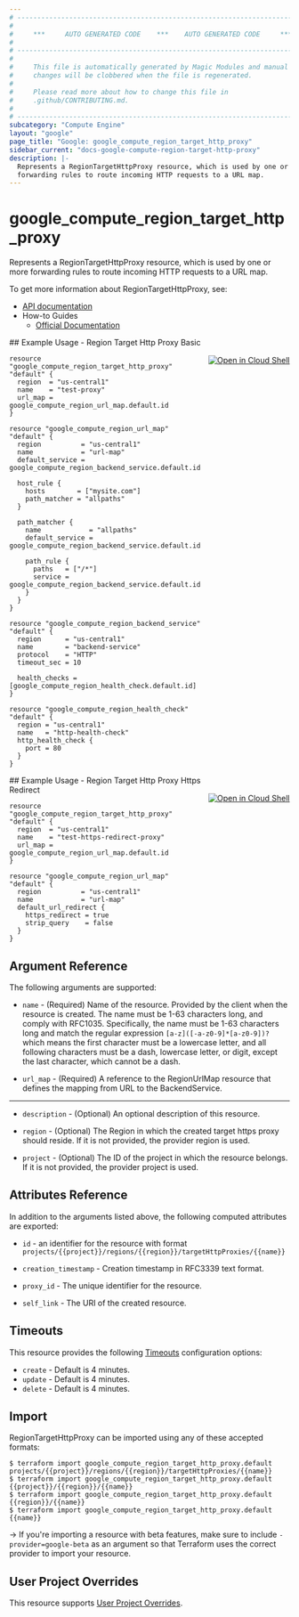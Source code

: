 ```yaml
---
# ----------------------------------------------------------------------------
#
#     ***     AUTO GENERATED CODE    ***    AUTO GENERATED CODE     ***
#
# ----------------------------------------------------------------------------
#
#     This file is automatically generated by Magic Modules and manual
#     changes will be clobbered when the file is regenerated.
#
#     Please read more about how to change this file in
#     .github/CONTRIBUTING.md.
#
# ----------------------------------------------------------------------------
subcategory: "Compute Engine"
layout: "google"
page_title: "Google: google_compute_region_target_http_proxy"
sidebar_current: "docs-google-compute-region-target-http-proxy"
description: |-
  Represents a RegionTargetHttpProxy resource, which is used by one or more
  forwarding rules to route incoming HTTP requests to a URL map.
---
```


# google\_compute\_region\_target\_http\_proxy

Represents a RegionTargetHttpProxy resource, which is used by one or more
forwarding rules to route incoming HTTP requests to a URL map.

To get more information about RegionTargetHttpProxy, see:

* [API documentation](https://cloud.google.com/compute/docs/reference/rest/v1/regionTargetHttpProxies)
* How-to Guides
    * [Official Documentation](https://cloud.google.com/compute/docs/load-balancing/http/target-proxies)

<div class = "oics-button" style="float: right; margin: 0 0 -15px">
  <a href="https://console.cloud.google.com/cloudshell/open?cloudshell_git_repo=https%3A%2F%2Fgithub.com%2Fterraform-google-modules%2Fdocs-examples.git&cloudshell_working_dir=region_target_http_proxy_basic&cloudshell_image=gcr.io%2Fgraphite-cloud-shell-images%2Fterraform%3Alatest&open_in_editor=main.tf&cloudshell_print=.%2Fmotd&cloudshell_tutorial=.%2Ftutorial.md" target="_blank">
    <img alt="Open in Cloud Shell" src="//gstatic.com/cloudssh/images/open-btn.svg" style="max-height: 44px; margin: 32px auto; max-width: 100%;">
  </a>
</div>
## Example Usage - Region Target Http Proxy Basic


```hcl
resource "google_compute_region_target_http_proxy" "default" {
  region  = "us-central1"
  name    = "test-proxy"
  url_map = google_compute_region_url_map.default.id
}

resource "google_compute_region_url_map" "default" {
  region          = "us-central1"
  name            = "url-map"
  default_service = google_compute_region_backend_service.default.id

  host_rule {
    hosts        = ["mysite.com"]
    path_matcher = "allpaths"
  }

  path_matcher {
    name            = "allpaths"
    default_service = google_compute_region_backend_service.default.id

    path_rule {
      paths   = ["/*"]
      service = google_compute_region_backend_service.default.id
    }
  }
}

resource "google_compute_region_backend_service" "default" {
  region      = "us-central1"
  name        = "backend-service"
  protocol    = "HTTP"
  timeout_sec = 10

  health_checks = [google_compute_region_health_check.default.id]
}

resource "google_compute_region_health_check" "default" {
  region = "us-central1"
  name   = "http-health-check"
  http_health_check {
    port = 80
  }
}
```
<div class = "oics-button" style="float: right; margin: 0 0 -15px">
  <a href="https://console.cloud.google.com/cloudshell/open?cloudshell_git_repo=https%3A%2F%2Fgithub.com%2Fterraform-google-modules%2Fdocs-examples.git&cloudshell_working_dir=region_target_http_proxy_https_redirect&cloudshell_image=gcr.io%2Fgraphite-cloud-shell-images%2Fterraform%3Alatest&open_in_editor=main.tf&cloudshell_print=.%2Fmotd&cloudshell_tutorial=.%2Ftutorial.md" target="_blank">
    <img alt="Open in Cloud Shell" src="//gstatic.com/cloudssh/images/open-btn.svg" style="max-height: 44px; margin: 32px auto; max-width: 100%;">
  </a>
</div>
## Example Usage - Region Target Http Proxy Https Redirect


```hcl
resource "google_compute_region_target_http_proxy" "default" {
  region  = "us-central1"
  name    = "test-https-redirect-proxy"
  url_map = google_compute_region_url_map.default.id
}

resource "google_compute_region_url_map" "default" {
  region          = "us-central1"
  name            = "url-map"
  default_url_redirect {
    https_redirect = true
    strip_query    = false
  }
}
```

## Argument Reference

The following arguments are supported:


* `name` -
  (Required)
  Name of the resource. Provided by the client when the resource is
  created. The name must be 1-63 characters long, and comply with
  RFC1035. Specifically, the name must be 1-63 characters long and match
  the regular expression `[a-z]([-a-z0-9]*[a-z0-9])?` which means the
  first character must be a lowercase letter, and all following
  characters must be a dash, lowercase letter, or digit, except the last
  character, which cannot be a dash.

* `url_map` -
  (Required)
  A reference to the RegionUrlMap resource that defines the mapping from URL
  to the BackendService.


- - -


* `description` -
  (Optional)
  An optional description of this resource.

* `region` -
  (Optional)
  The Region in which the created target https proxy should reside.
  If it is not provided, the provider region is used.

* `project` - (Optional) The ID of the project in which the resource belongs.
    If it is not provided, the provider project is used.


## Attributes Reference

In addition to the arguments listed above, the following computed attributes are exported:

* `id` - an identifier for the resource with format `projects/{{project}}/regions/{{region}}/targetHttpProxies/{{name}}`

* `creation_timestamp` -
  Creation timestamp in RFC3339 text format.

* `proxy_id` -
  The unique identifier for the resource.
* `self_link` - The URI of the created resource.


## Timeouts

This resource provides the following
[Timeouts](/docs/configuration/resources.html#timeouts) configuration options:

- `create` - Default is 4 minutes.
- `update` - Default is 4 minutes.
- `delete` - Default is 4 minutes.

## Import

RegionTargetHttpProxy can be imported using any of these accepted formats:

```
$ terraform import google_compute_region_target_http_proxy.default projects/{{project}}/regions/{{region}}/targetHttpProxies/{{name}}
$ terraform import google_compute_region_target_http_proxy.default {{project}}/{{region}}/{{name}}
$ terraform import google_compute_region_target_http_proxy.default {{region}}/{{name}}
$ terraform import google_compute_region_target_http_proxy.default {{name}}
```

-> If you're importing a resource with beta features, make sure to include `-provider=google-beta`
as an argument so that Terraform uses the correct provider to import your resource.

## User Project Overrides

This resource supports [User Project Overrides](https://www.terraform.io/docs/providers/google/guides/provider_reference.html#user_project_override).
